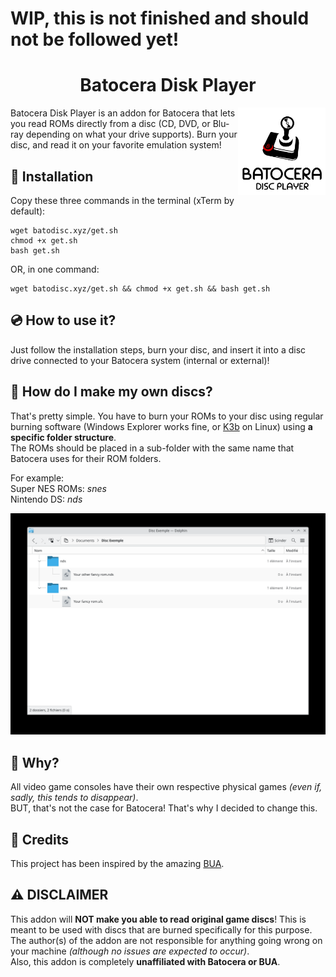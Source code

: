# **WIP, this is not finished and should not be followed yet!**

# <center>Batocera Disk Player</center>
<img align="right" src="assets/batodisclogoround.webp" width="140" />

Batocera Disk Player is an addon for Batocera that lets you read ROMs directly from a disc (CD, DVD, or Blu-ray depending on what your drive supports).
Burn your disc, and read it on your favorite emulation system! 

## 💾 Installation
Copy these three commands in the terminal (xTerm by default):  
```
wget batodisc.xyz/get.sh  
chmod +x get.sh
bash get.sh
```
OR, in one command:
```
wget batodisc.xyz/get.sh && chmod +x get.sh && bash get.sh
```
## 💿 How to use it?
Just follow the installation steps, burn your disc, and insert it into a disc drive connected to your Batocera system (internal or external)!

## 📀 How do I make my own discs?
That's pretty simple. You have to burn your ROMs to your disc using regular burning software (Windows Explorer works fine, or [K3b](https://apps.kde.org/fr/k3b/) on Linux) using **a specific folder structure**.  
The ROMs should be placed in a sub-folder with the same name that Batocera uses for their ROM folders.  

For example:  
Super NES ROMs: *snes*  
Nintendo DS: *nds* 
<p align="center"><img src="assets/image-1.png" width="800"></p>

## 🧐 Why?
All video game consoles have their own respective physical games *(even if, sadly, this tends to disappear)*.  
BUT, that's not the case for Batocera! That's why I decided to change this.

## 👀 Credits
This project has been inspired by the amazing [BUA](https://github.com/batocera-unofficial-addons/batocera-unofficial-addons).

## ⚠️ DISCLAIMER
This addon will **NOT make you able to read original game discs**! This is meant to be used with discs that are burned specifically for this purpose.  
The author(s) of the addon are not responsible for anything going wrong on your machine *(although no issues are expected to occur)*.  
Also, this addon is completely **unaffiliated with Batocera or BUA**.
